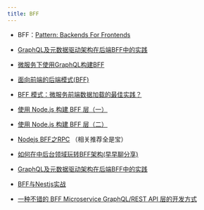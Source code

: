 ```yaml
---
title: BFF
---
```


- BFF：[Pattern: Backends For Frontends](https://samnewman.io/patterns/architectural/bff/)

- [GraphQL及元数据驱动架构在后端BFF中的实践](https://zhuanlan.zhihu.com/p/370436576)

- [微服务下使用GraphQL构建BFF](https://zhuanlan.zhihu.com/p/35108457)

- [面向前端的后端模式(BFF)](https://www.jdon.com/50203)

- [BFF 模式：微服务前端数据加载的最佳实践？](https://www.infoq.cn/article/4hjplbxo1xktefxzpqz8)

- [使用 Node.js 构建 BFF 层（一）](https://juejin.cn/post/6996935339386339336)

- [使用 Node.js 构建 BFF 层（二）](https://juejin.cn/post/6997704376777179172)

- [Nodejs BFF之RPC](https://juejin.cn/post/7001475362962014215) （相关推荐全是宝）

- [如何在中后台领域玩转BFF架构(早早聊分享)](https://juejin.cn/post/6997250621627858957)

- [GraphQL及元数据驱动架构在后端BFF中的实践](https://juejin.cn/post/6959487456517292040)

- [BFF与Nestjs实战](https://juejin.cn/post/6925028503314235399)

- [一种不错的 BFF Microservice GraphQL/REST API 层的开发方式](https://www.cnblogs.com/hacker-linner/p/14108237.html)
